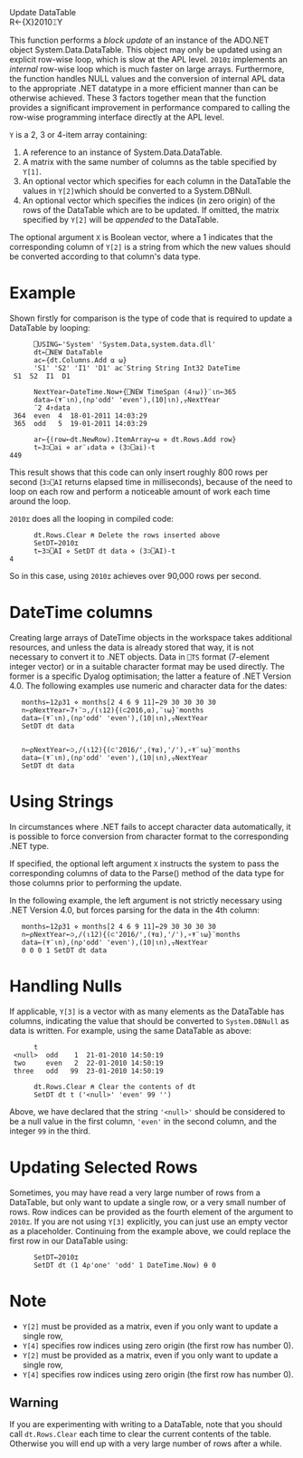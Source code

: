 <div class="heading">
  <div class="name">Update DataTable</div>
  <div class="command">R←{X}2010⌶Y</div>
</div>

This function performs a *block update* of an instance of the ADO.NET object System.Data.DataTable. This object may only be updated using an explicit row-wise loop, which is slow at the APL level. `2010⌶` implements an *internal* row-wise loop which is much faster on large arrays. Furthermore, the function handles NULL values and the conversion of internal APL data to the appropriate .NET datatype in a more efficient manner than can be otherwise achieved. These 3 factors together mean that the function provides a significant improvement in performance compared to calling the row-wise programming interface directly at the APL level.

`Y` is a 2, 3 or 4-item array containing:

1. A reference to an instance of System.Data.DataTable.
2. A matrix with the same number of columns as the table specified by `Y[1]`.
3. An optional vector which specifies for each column in the DataTable the values in `Y[2]`which should be converted to a System.DBNull.
4. An optional vector which specifies the indices (in zero origin) of the rows of the DataTable which are to be updated. If omitted, the matrix specified by `Y[2]` will be *appended* to the DataTable.

The optional argument `X` is  Boolean vector, where a 1 indicates that the corresponding column of  `Y[2]` is a string from which the new values  should be converted according to that column's data type.

# Example

Shown firstly for comparison is the type of code that is required to update a DataTable by looping:
```apl
      ⎕USING←'System' 'System.Data,system.data.dll'
      dt←⎕NEW DataTable
      ac←{dt.Columns.Add ⍺ ⍵}
      'S1' 'S2' 'I1' 'D1' ac¨String String Int32 DateTime
 S1  S2  I1  D1
 
      NextYear←DateTime.Now+{⎕NEW TimeSpan (4↑⍵)}¨⍳n←365
      data←(⍕¨⍳n),(n⍴'odd' 'even'),(10|⍳n),⍪NextYear
      ¯2 4↑data
 364  even  4  18-01-2011 14:03:29 
 365  odd   5  19-01-2011 14:03:29 
 
      ar←{(row←dt.NewRow).ItemArray←⍵ ⋄ dt.Rows.Add row}
      t←3⊃⎕ai ⋄ ar¨↓data ⋄ (3⊃⎕ai)-t
449
```

This result shows that this code can only insert roughly 800 rows per second (`3⊃⎕AI` returns elapsed time in milliseconds), because of the need to loop on each row and perform a noticeable amount of work each time around the loop.

`2010⌶` does all the looping in compiled code:
```apl
      dt.Rows.Clear ⍝ Delete the rows inserted above
      SetDT←2010⌶
      t←3⊃⎕AI ⋄ SetDT dt data ⋄ (3⊃⎕AI)-t
4
```

So in this case, using `2010⌶` achieves over 90,000 rows per second.

# DateTime columns

Creating large arrays of DateTime objects in the workspace takes additional resources, and unless the data is already stored that way, it is not necessary to convert it to .NET objects. Data in `⎕TS` format (7-element integer vector) or in a suitable character format may be used directly. The former is a specific Dyalog optimisation; the latter a feature of .NET Version 4.0. The following examples use numeric and character data for the dates:
```apl
   months←12⍴31 ⋄ months[2 4 6 9 11]←29 30 30 30 30
   n←⍴NextYear←7↑¨⊃,/(⍳12){(⊂2016,⍺),¨⍳⍵}¨months
   data←(⍕¨⍳n),(n⍴'odd' 'even'),(10|⍳n),⍪NextYear
   SetDT dt data

```
```apl
    
   n←⍴NextYear←⊃,/(⍳12){(⊂'2016/',(⍕⍺),'/'),∘⍕¨⍳⍵}¨months
   data←(⍕¨⍳n),(n⍴'odd' 'even'),(10|⍳n),⍪NextYear
   SetDT dt data

```

# Using Strings

In circumstances where .NET fails to accept character data automatically, it is possible to force conversion from character format to the corresponding .NET type.

If specified, the optional left argument `X` instructs the system to pass the corresponding columns of data to the Parse() method of the data type for those columns prior to performing the update.

In the following example, the left argument is not strictly necessary using .NET Version 4.0, but  forces parsing for the data in the 4th column:
```apl
   months←12⍴31 ⋄ months[2 4 6 9 11]←29 30 30 30 30
   n←⍴NextYear←⊃,/(⍳12){(⊂'2016/',(⍕⍺),'/'),∘⍕¨⍳⍵}¨months
   data←(⍕¨⍳n),(n⍴'odd' 'even'),(10|⍳n),⍪NextYear
   0 0 0 1 SetDT dt data

```

# Handling Nulls

If applicable, `Y[3]`  is a vector with as many elements as the DataTable has columns, indicating the value that should be converted to `System.DBNull` as data is written. For example, using the same DataTable as above:
```apl
      t
 <null>  odd    1  21-01-2010 14:50:19 
 two     even   2  22-01-2010 14:50:19 
 three   odd   99  23-01-2010 14:50:19
 
      dt.Rows.Clear ⍝ Clear the contents of dt
      SetDT dt t ('<null>' 'even' 99 '')
```

Above, we have declared that the string `'<null>'` should be considered to be a null value in the first column, `'even'` in the second column, and the integer `99` in the third.

# Updating Selected Rows

Sometimes, you may have read a very large number of rows from a DataTable, but only want to update a single row, or a very small number of rows. Row indices can be provided as the fourth element of the argument to `2010⌶`. If you are not using `Y[3]` explicitly, you can just use an empty vector as a placeholder. Continuing from the example above, we could replace the first row in our DataTable using:
```apl
      SetDT←2010⌶
      SetDT dt (1 4⍴'one' 'odd' 1 DateTime.Now) ⍬ 0
```

# Note

- `Y[2]` must be provided as a matrix, even if you only want to update a single row, 
- `Y[4]` specifies row indices using zero origin (the first row has number 0).
- `Y[2]` must be provided as a matrix, even if you only want to update a single row, 
- `Y[4]` specifies row indices using zero origin (the first row has number 0).

## Warning

If you are experimenting with writing to a DataTable, note that you should call `dt.Rows.Clear` each time to clear the current contents of the table. Otherwise you will end up with a very large number of rows after a while.
